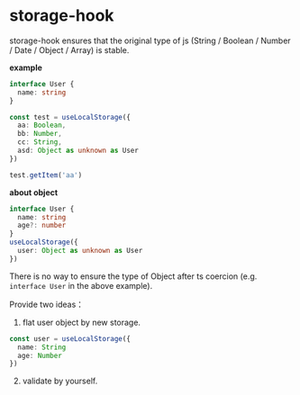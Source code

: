 # storage-hook

storage-hook ensures that the original type of js (String / Boolean / Number / Date / Object / Array) is stable.

**example**

```ts
interface User {
  name: string
}

const test = useLocalStorage({
  aa: Boolean,
  bb: Number,
  cc: String,
  asd: Object as unknown as User
})

test.getItem('aa')
```

**about object**

```ts
interface User {
  name: string
  age?: number
}
useLocalStorage({
  user: Object as unknown as User
})
```

There is no way to ensure the type of Object after ts coercion (e.g. `interface User` in the above example).

Provide two ideas：

1. flat user object by new storage.

```ts
const user = useLocalStorage({
  name: String
  age: Number
})
```

2. validate by yourself.
